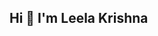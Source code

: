 ## Hi 👋 I'm Leela Krishna

<!--
**le# 👋 Hi, I’m @leelakrishna1122

👀 I’m interested in **Competitive Programming**, **Web Development**, and **Problem Solving**.

🌱 I’m currently learning **React** and exploring advanced **Data Structures and Algorithms**.

💞️ I’m looking to collaborate on **open-source projects** and exciting **web development ideas**.

📫 How to reach me: Email me @leelakrishnanathani@gmail.com or connect on [https://www.linkedin.com/in/leela-krishna-7a3294289 ](#).

😄 Pronouns: He/Him

⚡ Fun fact: I love solving coding challenges and exploring new tech stacks!
